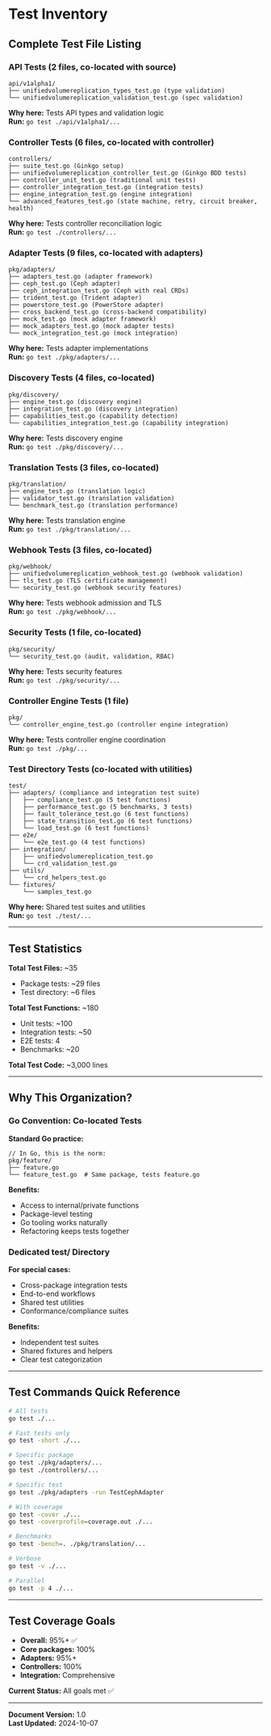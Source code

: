 # Test Inventory

## Complete Test File Listing

### API Tests (2 files, co-located with source)
```
api/v1alpha1/
├── unifiedvolumereplication_types_test.go (type validation)
└── unifiedvolumereplication_validation_test.go (spec validation)
```
**Why here:** Tests API types and validation logic  
**Run:** `go test ./api/v1alpha1/...`

### Controller Tests (6 files, co-located with controller)
```
controllers/
├── suite_test.go (Ginkgo setup)
├── unifiedvolumereplication_controller_test.go (Ginkgo BDD tests)
├── controller_unit_test.go (traditional unit tests)
├── controller_integration_test.go (integration tests)
├── engine_integration_test.go (engine integration)
└── advanced_features_test.go (state machine, retry, circuit breaker, health)
```
**Why here:** Tests controller reconciliation logic  
**Run:** `go test ./controllers/...`

### Adapter Tests (9 files, co-located with adapters)
```
pkg/adapters/
├── adapters_test.go (adapter framework)
├── ceph_test.go (Ceph adapter)
├── ceph_integration_test.go (Ceph with real CRDs)
├── trident_test.go (Trident adapter)
├── powerstore_test.go (PowerStore adapter)
├── cross_backend_test.go (cross-backend compatibility)
├── mock_test.go (mock adapter framework)
├── mock_adapters_test.go (mock adapter tests)
└── mock_integration_test.go (mock integration)
```
**Why here:** Tests adapter implementations  
**Run:** `go test ./pkg/adapters/...`

### Discovery Tests (4 files, co-located)
```
pkg/discovery/
├── engine_test.go (discovery engine)
├── integration_test.go (discovery integration)
├── capabilities_test.go (capability detection)
└── capabilities_integration_test.go (capability integration)
```
**Why here:** Tests discovery engine  
**Run:** `go test ./pkg/discovery/...`

### Translation Tests (3 files, co-located)
```
pkg/translation/
├── engine_test.go (translation logic)
├── validator_test.go (translation validation)
└── benchmark_test.go (translation performance)
```
**Why here:** Tests translation engine  
**Run:** `go test ./pkg/translation/...`

### Webhook Tests (3 files, co-located)
```
pkg/webhook/
├── unifiedvolumereplication_webhook_test.go (webhook validation)
├── tls_test.go (TLS certificate management)
└── security_test.go (webhook security features)
```
**Why here:** Tests webhook admission and TLS  
**Run:** `go test ./pkg/webhook/...`

### Security Tests (1 file, co-located)
```
pkg/security/
└── security_test.go (audit, validation, RBAC)
```
**Why here:** Tests security features  
**Run:** `go test ./pkg/security/...`

### Controller Engine Tests (1 file)
```
pkg/
└── controller_engine_test.go (controller engine integration)
```
**Why here:** Tests controller engine coordination  
**Run:** `go test ./pkg/...`

### Test Directory Tests (co-located with utilities)
```
test/
├── adapters/ (compliance and integration test suite)
│   ├── compliance_test.go (5 test functions)
│   ├── performance_test.go (5 benchmarks, 3 tests)
│   ├── fault_tolerance_test.go (6 test functions)
│   ├── state_transition_test.go (6 test functions)
│   └── load_test.go (6 test functions)
├── e2e/
│   └── e2e_test.go (4 test functions)
├── integration/
│   ├── unifiedvolumereplication_test.go
│   └── crd_validation_test.go
├── utils/
│   └── crd_helpers_test.go
└── fixtures/
    └── samples_test.go
```
**Why here:** Shared test suites and utilities  
**Run:** `go test ./test/...`

---

## Test Statistics

**Total Test Files:** ~35
- Package tests: ~29 files
- Test directory: ~6 files

**Total Test Functions:** ~180
- Unit tests: ~100
- Integration tests: ~50
- E2E tests: 4
- Benchmarks: ~20

**Total Test Code:** ~3,000 lines

---

## Why This Organization?

### Go Convention: Co-located Tests
**Standard Go practice:**
```
// In Go, this is the norm:
pkg/feature/
├── feature.go
└── feature_test.go  # Same package, tests feature.go
```

**Benefits:**
- Access to internal/private functions
- Package-level testing
- Go tooling works naturally
- Refactoring keeps tests together

### Dedicated test/ Directory
**For special cases:**
- Cross-package integration tests
- End-to-end workflows
- Shared test utilities
- Conformance/compliance suites

**Benefits:**
- Independent test suites
- Shared fixtures and helpers
- Clear test categorization

---

## Test Commands Quick Reference

```bash
# All tests
go test ./...

# Fast tests only
go test -short ./...

# Specific package
go test ./pkg/adapters/...
go test ./controllers/...

# Specific test
go test ./pkg/adapters -run TestCephAdapter

# With coverage
go test -cover ./...
go test -coverprofile=coverage.out ./...

# Benchmarks
go test -bench=. ./pkg/translation/...

# Verbose
go test -v ./...

# Parallel
go test -p 4 ./...
```

---

## Test Coverage Goals

- **Overall:** 95%+ ✅
- **Core packages:** 100%
- **Adapters:** 95%+
- **Controllers:** 100%
- **Integration:** Comprehensive

**Current Status:** All goals met ✅

---

**Document Version:** 1.0  
**Last Updated:** 2024-10-07
